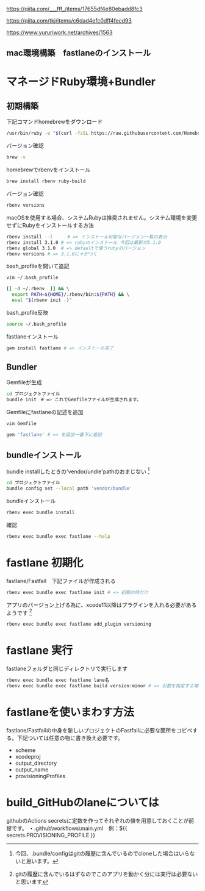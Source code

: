 https://qiita.com/___fff_/items/17655df4e80ebadd8fc3

https://qiita.com/tkj/items/c6dad4efc0dff4fecd93

https://www.yururiwork.net/archives/1563

mac環境構築　fastlaneのインストール 
----

# マネージドRuby環境+Bundler

## 初期構築

下記コマンドhomebrewをダウンロード
```sh
/usr/bin/ruby -e "$(curl -fsSL https://raw.githubusercontent.com/Homebrew/install/master/install)"
```

バージョン確認
```sh
brew -v
```

homebrewでrbenvをインストール
```sh
brew install rbenv ruby-build
```

バージョン確認
```sh
rbenv versions
```

macOSを使用する場合、システムRubyは推奨されません。システム環境を変更せずにRubyをインストールする方法
```sh
rbenv install --l 　　 # => インストール可能なバージョン一覧の表示
rbenv install 3.1.0 # => rubyのインストール 今回は最新が3.1.0
rbenv global 3.1.0  # => defaultで使うrubyのバージョン
rbenv versions # => 3.1.0に＊がつく
```

bash_profileを開いて追記
```sh
vim ~/.bash_profile
```
```sh
[[ -d ~/.rbenv  ]] && \
  export PATH=${HOME}/.rbenv/bin:${PATH} && \
  eval "$(rbenv init -)"
```

bash_profile反映
```sh
source ~/.bash_profile
```

fastlaneインストール
```sh
gem install fastlane # => インストール完了
```

## Bundler
Gemfileが生成
```sh
cd プロジェクトファイル
bundle init　# => これでGemfileファイルが生成されます。
```
Gemfileにfastlaneの記述を追加
```sh
vim Gemfile
```
```sh
gem 'fastlane' # => を追加一番下に追記
```

## bundleインストール
bundle installしたときの'vendor/undle'pathのおまじない
[^※1]
[^※1]: 今回、.bundle/configはgitの履歴に含んでいるのでcloneした場合はいらないと思います。
```sh
cd プロジェクトファイル
bundle config set --local path 'vendor/bundle'  
```
bundleインストール
```sh
rbenv exec bundle install
```

確認
```sh
rbenv exec bundle exec fastlane --help
```

# fastlane 初期化
fastlane/Fastfail　下記ファイルが作成される
```sh
rbenv exec bundle exec fastlane init # => 初期の時だけ
```

アプリのバージョン上げる為に、xcode11以降はプラグインを入れる必要があるようです
[^※2]
[^※2]: gitの履歴に含んでいるはずなのでこのアプリを動かく分には実行は必要ないと思います
```sh
rbenv exec bundle exec fastlane add_plugin versioning
```

# fastlane 実行
fastlaneフォルダと同じディレクトリで実行します
```sh
rbenv exec bundle exec fastlane lane名
rbenv exec bundle exec fastlane build version:minor # => 引数を指定する場合
```

# fastlaneを使いまわす方法
fastlane/Fastfailの中身を新しいプロジェクトのFastfailに必要な箇所をコピペする。下記ついては任意の物に書き換え必要です。
- scheme
- xcodeproj
- output_directory
- output_name
- provisioningProfiles

# build_GitHubのlaneについては
githubのActions secretsに定数を作ってそれぞれの値を用意しておくことが前提です。
・.github\workflows\main.yml　例：${{ secrets.PROVISIONING_PROFILE }}

